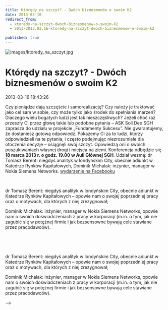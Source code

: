```yaml
---
title: Którędy na szczyt? - Dwóch biznesmenów o swoim K2
date: 2013-03-16
redirect_from: 
  - ktoredy-na-szczyt-dwoch-biznesmenow-o-swoim-k2
  - 2013/2013.03.16-ktoredy-na-szczyt-dwoch-biznesmenow-o-swoim-k2

published: true
---
```



![images/ktoredy_na_szczyt.jpg](images/ktoredy_na_szczyt.jpg)

# Którędy na szczyt? - Dwóch biznesmenów o swoim K2

<time>2013-03-16 18:43:26</time>



Czy pieniądze dają szczęście i samorealizację? Czy należy je traktować jako cel sam w sobie, czy może tylko jako środek do spełniania marzeń? Dlaczego wielu bogatych ludzi jest tak nieszczęśliwych?
Jeżeli choć raz przeszły Ci przez głowę takie lub podobne pytania – ASK Soli Deo SGH zaprasza do udziału w projekcie „Fundamenty Sukcesu”.
Nie gwarantujemy, że dostaniesz gotową odpowiedź.
Pokażemy Ci za to ludzi, którzy odpowiedzieli na te pytania, i często podejmując niezrozumiałe dla otoczenia decyzje – osiągnęli swój szczyt. Opowiedzą oni o swoich poszukiwaniach własnej drogi i miejsca na ziemi.
Konferencja odbędzie się **18 marca 2013 r.&nbsp;o godz. 19.00 w Auli Głównej SGH**.
Udział wezmą: dr Tomasz Berent: niegdyś analityk w londyńskim City, obecnie adiunkt w Katedrze
Rynków Kapitałowych, Dominik Michalak: inżynier, manager w Nokia Siemens Networks.
[wydarzenie na Facebooku](http://www.facebook.com/events/125774024271783/)

<!--{{intro-break}}-->

&nbsp;
&nbsp;

dr Tomasz Berent: niegdyś analityk w londyńskim City, obecnie adiunkt w Katedrze
Rynków Kapitałowych – opowie nam o swojej poprzedniej pracy oraz o motywach, dla
których z niej zrezygnował;

Dominik Michalak: inżynier, manager w Nokia Siemens Networks, opowie nam o swoich
doświadczeniach z pracy w korporacji (m.in. o tym, jak nie zagubić się w potężnej firmie i jak
bezsensowne bywają cele stawiane przez pracodawców).


<!--CONTENT FROM OLD SERVER (jos before 2013): 

Czy pieniądze dają szczęście i samorealizację? Czy należy je traktować jako cel sam w sobie, czy może tylko jako środek do spełniania marzeń? Dlaczego wielu bogatych ludzi jest tak nieszczęśliwych?


Jeżeli choć raz przeszły Ci przez głowę takie lub podobne pytania – ASK Soli Deo SGH zaprasza do udziału w projekcie „Fundamenty Sukcesu”.


Nie gwarantujemy, że dostaniesz gotową odpowiedź.


Pokażemy Ci za to ludzi, którzy odpowiedzieli na te pytania, i często podejmując niezrozumiałe dla otoczenia decyzje – osiągnęli swój szczyt. Opowiedzą oni o swoich poszukiwaniach własnej drogi i miejsca na ziemi.


Konferencja odbędzie się **18 marca 2013 r.&nbsp;o godz. 19.00 w Auli Głównej SGH**.


Udział wezmą: dr Tomasz Berent: niegdyś analityk w londyńskim City, obecnie adiunkt w Katedrze
Rynków Kapitałowych, Dominik Michalak: inżynier, manager w Nokia Siemens Networks.


[wydarzenie na Facebooku](http://www.facebook.com/events/125774024271783/)


<!--{{intro-break}}-->


&nbsp;


&nbsp;

dr Tomasz Berent: niegdyś analityk w londyńskim City, obecnie adiunkt w Katedrze
Rynków Kapitałowych – opowie nam o swojej poprzedniej pracy oraz o motywach, dla
których z niej zrezygnował;

Dominik Michalak: inżynier, manager w Nokia Siemens Networks, opowie nam o swoich
doświadczeniach z pracy w korporacji (m.in. o tym, jak nie zagubić się w potężnej firmie i jak
bezsensowne bywają cele stawiane przez pracodawców).

-->

<!--{{json:{"created_date":"2013-03-16 18:43:26","publish_down":"0000-00-00 00:00:00","id":"1177"}}}-->